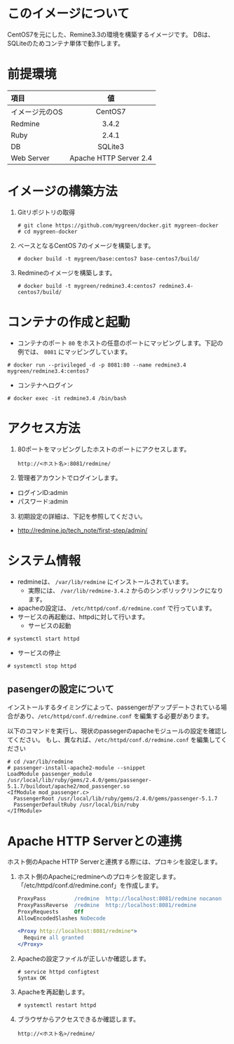 # このイメージについて

CentOS7を元にした、Remine3.3の環境を構築するイメージです。
DBは、SQLiteのためコンテナ単体で動作します。

# 前提環境

|項目|値|
|:--|:--:|
|イメージ元のOS|CentOS7|
|Redmine|3.4.2|
|Ruby|2.4.1|
|DB|SQLite3|
|Web Server|Apache HTTP Server 2.4|


# イメージの構築方法

1. Gitリポジトリの取得
    ```console
    # git clone https://github.com/mygreen/docker.git mygreen-docker
    # cd mygreen-docker
    ```

2. ベースとなるCentOS 7のイメージを構築します。
    ```console
    # docker build -t mygreen/base:centos7 base-centos7/build/
    ```

3. Redmineのイメージを構築します。
    ```console
    # docker build -t mygreen/redmine3.4:centos7 redmine3.4-centos7/build/
    ```

# コンテナの作成と起動

- コンテナのポート ``80`` をホストの任意のポートにマッピングします。下記の例では、 ``8081`` にマッピングしています。

```console
# docker run --privileged -d -p 8081:80 --name redmine3.4 mygreen/redmine3.4:centos7

```

- コンテナへログイン

```console
# docker exec -it redmine3.4 /bin/bash
```

# アクセス方法
1. 80ポートをマッピングしたホストのポートにアクセスします。
    ```
    http://<ホスト名>:8081/redmine/
    ```

2. 管理者アカウントでログインします。
 - ログインID:admin
 - パスワード:admin

3. 初期設定の詳細は、下記を参照してください。
 - http://redmine.jp/tech_note/first-step/admin/




# システム情報

- redmineは、 ``/var/lib/redmine`` にインストールされています。
  - 実際には、 ``/var/lib/redmine-3.4.2`` からのシンボリックリンクになります。
- apacheの設定は、 ``/etc/httpd/conf.d/redmine.conf`` で行っています。
- サービスの再起動は、httpdに対して行います。
  - サービスの起動
```console
# systemctl start httpd
```

  - サービスの停止
```console
# systemctl stop httpd
```

## pasengerの設定について
インストールするタイミングによって、passengerがアップデートされている場合があり、``/etc/httpd/conf.d/redmine.conf`` を編集する必要があります。

以下のコマンドを実行し、現状のpassegerのapacheモジュールの設定を確認してください。
もし、異なれば、``/etc/httpd/conf.d/redmine.conf`` を編集してください

```console
# cd /var/lib/redmine
# passenger-install-apache2-module --snippet
LoadModule passenger_module /usr/local/lib/ruby/gems/2.4.0/gems/passenger-5.1.7/buildout/apache2/mod_passenger.so
<IfModule mod_passenger.c>
  PassengerRoot /usr/local/lib/ruby/gems/2.4.0/gems/passenger-5.1.7
  PassengerDefaultRuby /usr/local/bin/ruby
</IfModule>
```

# Apache HTTP Serverとの連携
ホスト側のApache HTTP Serverと連携する際には、プロキシを設定します。

1. ホスト側のApacheにredmineへのプロキシを設定します。「/etc/httpd/conf.d/redmine.conf」を作成します。
    ```apache
    ProxyPass         /redmine  http://localhost:8081/redmine nocanon
    ProxyPassReverse  /redmine  http://localhost:8081/redmine
    ProxyRequests     Off
    AllowEncodedSlashes NoDecode
    
    <Proxy http://localhost:8081/redmine*>
      Require all granted
    </Proxy>
    ```

2. Apacheの設定ファイルが正しいか確認します。
    ```console
    # service httpd configtest
    Syntax OK
    ```

3. Apacheを再起動します。
    ```console
    # systemctl restart httpd
    ```

4. ブラウザからアクセスできるか確認します。
    ```
    http://<ホスト名>/redmine/
    ```
